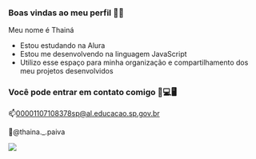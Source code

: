 ### Boas vindas ao meu perfil 🏴‍☠️

Meu nome é Thainá

- Estou estudando na Alura
- Estou me desenvolvendo na linguagem JavaScript
- Utilizo esse espaço para minha organização e compartilhamento dos meu projetos desenvolvidos

### Você pode entrar em contato comigo 📱💻🖥️

📫00001107108378sp@al.educacao.sp.gov.br

📱@thaina._.paiva

![](https://static.wikia.nocookie.net/7b488a78-ac3d-413b-b36a-abf7f1740258/scale-to-width/755)
